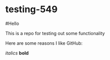 # testing-549

#Hello 

This is a repo for testing out some functionality

Here are some reasons I like GitHub:

_italics_
**bold**

